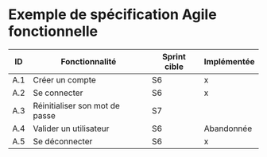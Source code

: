 # Exemple de spécification Agile fonctionnelle
| ID | Fonctionnalité | Sprint cible| Implémentée |
|--|--|--|--|
| A.1 | Créer un compte | S6| x|
| A.2 | Se connecter | S6| x|
| A.3 | Réinitialiser son mot de passe | S7| |
| A.4 | Valider un utilisateur | S6| Abandonnée |
| A.5 | Se déconnecter | S6|x|
